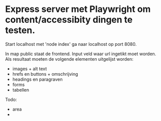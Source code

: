 # Express server met Playwright om content/accessibity dingen te testen.

Start localhost met 'node index' ga naar localhost op port 8080.

In map public staat de frontend. Input veld waar url ingetikt moet worden. Als resultaat moeten de volgende elementen uitgelijst worden:
- images + alt text
- hrefs en buttons + omschrijving
- headings en paragraven 
- forms
- tabellen

Todo:
- area
- 
